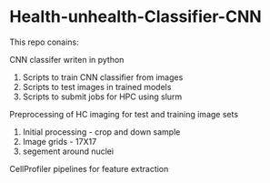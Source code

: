 # Health-unhealth-Classifier-CNN

This repo conains:

CNN classifer writen in python
1. Scripts to train CNN classifier from images
2. Scripts to test images in trained models
3. Scripts to submit jobs for HPC using slurm

Preprocessing of HC imaging for test and training image sets
1. Initial processing - crop and down sample
2. Image grids - 17X17
3. segement around nuclei

CellProfiler pipelines for feature extraction
